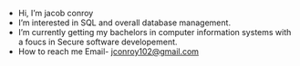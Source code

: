 -  Hi, I’m jacob conroy
-  I’m interested in SQL and overall database management.
-  I’m currently getting my bachelors in computer information systems with a foucs in Secure software developement.
-  How to reach me Email- jconroy102@gmail.com

<!---
Cjacob02/Cjacob02 is a ✨ special ✨ repository because its `README.md` (this file) appears on your GitHub profile.
You can click the Preview link to take a look at your changes.
--->
